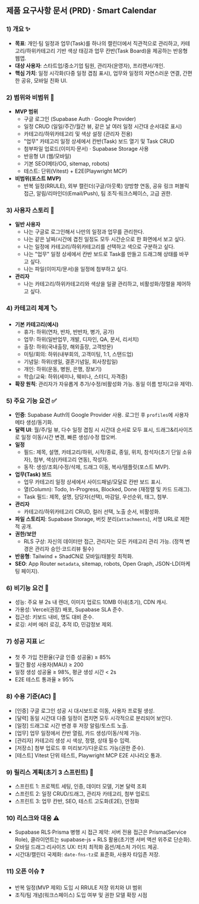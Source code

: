 ## 제품 요구사항 문서 (PRD) · Smart Calendar

### 1) 개요 ✨

- **목표**: 개인·팀 일정과 업무(Task)를 하나의 캘린더에서 직관적으로 관리하고, 카테고리/하위카테고리 기반 색상 태깅과 업무 칸반(Task Board)을 제공하는 반응형 웹앱.
- **대상 사용자**: 스타트업/중소기업 팀원, 관리자(운영자), 프리랜서/개인.
- **핵심 가치**: 일정 시각화(다중 일정 겹침 표시), 업무와 일정의 자연스러운 연결, 간편한 공유, 모바일 친화 UI.

### 2) 범위와 비범위 🎯

- **MVP 범위**
  - 구글 로그인 (Supabase Auth · Google Provider)
  - 일정 CRUD (일일/주간/월간 뷰, 같은 날 여러 일정 시간대 순서대로 표시)
  - 카테고리/하위카테고리 및 색상 설정 (관리자 전용)
  - "업무" 카테고리 일정 상세에서 칸반(Task) 보드 열기 및 Task CRUD
  - 첨부파일 업로드(이미지·문서) · Supabase Storage 사용
  - 반응형 UI (웹/모바일)
  - 기본 SEO(메타/OG, sitemap, robots)
  - 테스트: 단위(Vitest) + E2E(Playwright MCP)
- **비범위(포스트 MVP)**
  - 반복 일정(RRULE), 외부 캘린더(구글/아웃룩) 양방향 연동, 공유 링크 퍼블릭 접근, 알림/리마인더(Email/Push), 팀 조직·워크스페이스, 고급 권한.

### 3) 사용자 스토리 👥

- **일반 사용자**
  - 나는 구글로 로그인해서 나만의 일정과 업무를 관리한다.
  - 나는 같은 날짜/시간에 겹친 일정도 모두 시간순으로 한 화면에서 보고 싶다.
  - 나는 일정에 카테고리/하위카테고리를 선택하고 색으로 구분하고 싶다.
  - 나는 "업무" 일정 상세에서 칸반 보드로 Task를 만들고 드래그해 상태를 바꾸고 싶다.
  - 나는 파일(이미지/문서)을 일정에 첨부하고 싶다.
- **관리자**
  - 나는 카테고리/하위카테고리와 색상을 일괄 관리하고, 비활성화/정렬을 제어하고 싶다.

### 4) 카테고리 체계 🏷️

- **기본 카테고리(예시)**
  - 휴가: 하위(연차, 반차, 반반차, 병가, 공가)
  - 업무: 하위(일반업무, 개발, 디자인, QA, 문서, 리서치)
  - 출장: 하위(국내출장, 해외출장, 고객방문)
  - 미팅/회의: 하위(내부회의, 고객미팅, 1:1, 스탠드업)
  - 기념일: 하위(생일, 결혼기념일, 회사창립일)
  - 개인: 하위(운동, 병원, 은행, 장보기)
  - 학습/교육: 하위(세미나, 웨비나, 스터디, 자격증)
- **확장 원칙**: 관리자가 자유롭게 추가/수정/비활성화 가능. 동일 이름 방지(고유 제약).

### 5) 주요 기능 요건 ✅

- **인증**: Supabase Auth의 Google Provider 사용. 로그인 후 `profiles`에 사용자 메타 생성/동기화.
- **달력 UI**: 월/주/일 뷰, 다수 일정 겹침 시 시간대 순서로 모두 표시, 드래그&리사이즈로 일정 이동/시간 변경, 빠른 생성/수정 팝오버.
- **일정**
  - 필드: 제목, 설명, 카테고리/하위, 시작/종료, 종일, 위치, 참석자(초기 단일 소유자), 첨부, 색상(카테고리 연동), 작성자.
  - 동작: 생성/조회/수정/삭제, 드래그 이동, 복사/템플릿(포스트 MVP).
- **업무(Task) 보드**
  - 업무 카테고리 일정 상세에서 사이드패널/모달로 칸반 보드 표시.
  - 열(Column): Todo, In-Progress, Blocked, Done (재정렬 및 카드 드래그).
  - Task 필드: 제목, 설명, 담당자(선택), 마감일, 우선순위, 태그, 첨부.
- **관리자**
  - 카테고리/하위카테고리 CRUD, 컬러 선택, 노출 순서, 비활성화.
- **파일 스토리지**: Supabase Storage, 버킷 분리(`attachments`), 서명 URL로 제한적 공개.
- **권한/보안**
  - RLS 구상: 자신의 데이터만 접근, 관리자는 모든 카테고리 관리 가능. (정책 변경은 관리자 승인·코드리뷰 필수)
- **반응형**: Tailwind + ShadCN로 모바일/태블릿 최적화.
- **SEO**: App Router `metadata`, sitemap, robots, Open Graph, JSON-LD(마케팅 페이지).

### 6) 비기능 요건 🧩

- 성능: 주요 뷰 2s 내 렌더, 이미지 업로드 10MB 이내(초기), CDN 캐시.
- 가용성: Vercel(권장) 배포, Supabase SLA 준수.
- 접근성: 키보드 내비, 명도 대비 준수.
- 로깅: 서버 에러 로깅, 추적 ID, 민감정보 제외.

### 7) 성공 지표 📈

- 첫 주 가입 전환율(구글 인증 성공율) ≥ 85%
- 월간 활성 사용자(MAU) ≥ 200
- 일정 생성 성공율 ≥ 98%, 평균 생성 시간 < 2s
- E2E 테스트 통과율 ≥ 95%

### 8) 수용 기준(AC) 🧪

- [인증] 구글 로그인 성공 시 대시보드로 이동, 사용자 프로필 생성.
- [달력] 동일 시간대 다중 일정이 겹치면 모두 시각적으로 분리되어 보인다.
- [일정] 드래그로 시간 변경 후 저장 알림/토스트 노출.
- [업무] 업무 일정에서 칸반 열림, 카드 생성/이동/삭제 가능.
- [관리자] 카테고리 생성 시 색상, 정렬, 상태 필수 입력.
- [저장소] 첨부 업로드 후 미리보기/다운로드 가능(권한 준수).
- [테스트] Vitest 단위 테스트, Playwright MCP E2E 시나리오 통과.

### 9) 릴리스 계획(초기 3 스프린트) 🚀

- 스프린트 1: 프로젝트 세팅, 인증, 데이터 모델, 기본 달력 조회
- 스프린트 2: 일정 CRUD/드래그, 관리자 카테고리, 첨부 업로드
- 스프린트 3: 업무 칸반, SEO, 테스트 고도화(E2E), 안정화

### 10) 리스크와 대응 ⚠️

- Supabase RLS·Prisma 병행 시 접근 제약: 서버 전용 접근은 Prisma(Service Role), 클라이언트는 supabase-js + RLS 활용(초기엔 서버 액션 위주로 단순화).
- 모바일 드래그·리사이즈 UX: 터치 최적화 옵션/제스처 가이드 제공.
- 시간대/캘린더 국제화: `date-fns-tz`로 표준화, 사용자 타임존 저장.

### 11) 오픈 이슈 ❓

- 반복 일정(MVP 제외) 도입 시 RRULE 저장 위치와 UI 범위
- 조직/팀 개념(워크스페이스) 도입 여부 및 권한 모델 확장 시점
